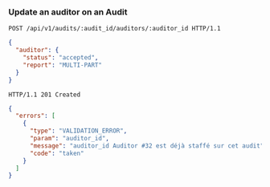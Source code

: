 ### Update an auditor on an Audit

```http
POST /api/v1/audits/:audit_id/auditors/:auditor_id HTTP/1.1
```

```json
{
  "auditor": {
    "status": "accepted",
    "report": "MULTI-PART"
  }
}
```

```http
HTTP/1.1 201 Created
```

```json
{
  "errors": [
    {
      "type": "VALIDATION_ERROR",
      "param": "auditor_id",
      "message": "auditor_id Auditor #32 est déjà staffé sur cet audit",
      "code": "taken"
    }
  ]
}
```
